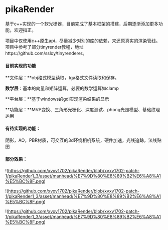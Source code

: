 # pikaRender
基于c++实现的一个软光栅器，目前完成了基本框架的搭建，后期逐渐添加更多功能，欢迎指正。

项目中仅使用c++原生api，尽量减少对别的库的依赖，来还原真实的渲染管线。项目中参考了部分tinyrender教程，地址https://github.com/ssloy/tinyrenderer。

#### 目前实现的功能

**文件层：**obj格式模型读取，tga格式文件读取和保存。

**数学层**：基本的向量和矩阵运算，必要的数学运算如clamp

**平台层：**基于windows的gdi实现渲染结果的显示

**功能层：**MVP变换、三角形光栅化、深度测试、phong光照模型、基础纹理运用

#### **有待实现的功能：**

阴影，AO，PBR材质，可交互的3d环绕相机系统，硬件加速，光线追踪，法线贴图

#### 部分效果：

!(https://github.com/xvxv1702/pikaRender/blob/xvxv1702-patch-1/pikaRender1_3/asset/manhead/%E7%9D%80%E8%89%B2%E6%A8%A1%E5%BC%8F.png)

!(https://github.com/xvxv1702/pikaRender/blob/xvxv1702-patch-1/pikaRender1_3/asset/manhead/%E7%9D%80%E8%89%B2%E6%A8%A1%E5%BC%8F.png)

!(https://github.com/xvxv1702/pikaRender/blob/xvxv1702-patch-1/pikaRender1_3/asset/manhead/%E7%9D%80%E8%89%B2%E6%A8%A1%E5%BC%8F.png)

